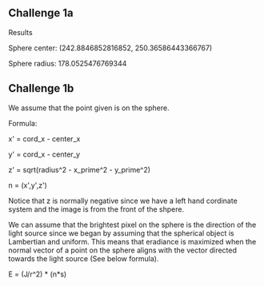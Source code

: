 ## Challenge 1a
Results 

Sphere center: (242.8846852816852, 250.36586443366767)

Sphere radius: 178.0525476769344

## Challenge 1b

We assume that the point given is on the sphere.

Formula:

x' = cord_x - center_x

y' = cord_x - center_y

z' = sqrt(radius^2 - x_prime^2 - y_prime^2)

n = (x',y',z')

Notice that z is normally negative since we have a left hand cordinate system and the image is from the front of the shpere.

We can assume that the brightest pixel on the sphere is the direction of the light source since we began by assuming that the spherical object is Lambertian and uniform. This means that eradiance is maximized when the normal vector of a point on the sphere aligns with the vector directed towards the light source (See below formula).

E = (J/r^2) * (n*s)
